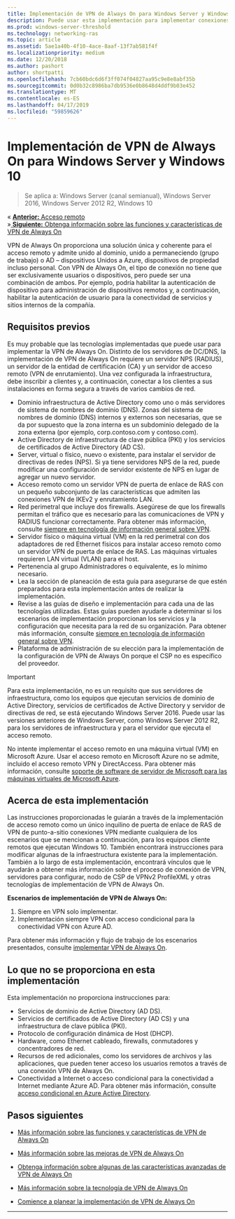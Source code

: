 ```yaml
---
title: Implementación de VPN de Always On para Windows Server y Windows 10
description: Puede usar esta implementación para implementar conexiones siempre en red privada Virtual (VPN) para los empleados remotos mediante el acceso remoto en Windows Server 2016 o posterior y perfiles de VPN de Always On para los equipos cliente de Windows 10.
ms.prod: windows-server-threshold
ms.technology: networking-ras
ms.topic: article
ms.assetid: 5ae1a40b-4f10-4ace-8aaf-13f7ab581f4f
ms.localizationpriority: medium
ms.date: 12/20/2018
ms.author: pashort
author: shortpatti
ms.openlocfilehash: 7cb60bdc6d6f3ff074f04827aa95c9e8e8abf35b
ms.sourcegitcommit: 0d0b32c8986ba7db9536e0b8648d4ddf9b03e452
ms.translationtype: MT
ms.contentlocale: es-ES
ms.lasthandoff: 04/17/2019
ms.locfileid: "59859626"
---
```

# <a name="always-on-vpn-deployment-for-windows-server-and-windows-10"></a>Implementación de VPN de Always On para Windows Server y Windows 10

>Se aplica a: Windows Server (canal semianual), Windows Server 2016, Windows Server 2012 R2, Windows 10

&#171;  [**Anterior:** Acceso remoto](../../../Remote-Access.md)<br>
&#187;[ **Siguiente:** Obtenga información sobre las funciones y características de VPN de Always On](../../vpn-map-da.md)


VPN de Always On proporciona una solución única y coherente para el acceso remoto y admite unido al dominio, unido a permaneciendo (grupo de trabajo) o AD – dispositivos Unidos a Azure, dispositivos de propiedad incluso personal.  Con VPN de Always On, el tipo de conexión no tiene que ser exclusivamente usuarios o dispositivos, pero puede ser una combinación de ambos. Por ejemplo, podría habilitar la autenticación de dispositivo para administración de dispositivos remotos y, a continuación, habilitar la autenticación de usuario para la conectividad de servicios y sitios internos de la compañía.



## <a name="prerequisites"></a>Requisitos previos

Es muy probable que las tecnologías implementadas que puede usar para implementar la VPN de Always On. Distinto de los servidores de DC/DNS, la implementación de VPN de Always On requiere un servidor NPS (RADIUS), un servidor de la entidad de certificación (CA) y un servidor de acceso remoto (VPN de enrutamiento). Una vez configurada la infraestructura, debe inscribir a clientes y, a continuación, conectar a los clientes a sus instalaciones en forma segura a través de varios cambios de red.

- Dominio infraestructura de Active Directory como uno o más servidores de sistema de nombres de dominio (DNS). Zonas del sistema de nombres de dominio (DNS) internos y externos son necesarias, que se da por supuesto que la zona interna es un subdominio delegado de la zona externa (por ejemplo, corp.contoso.com y contoso.com).
- Active Directory de infraestructura de clave pública (PKI) y los servicios de certificados de Active Directory (AD CS).
- Server, virtual o físico, nuevo o existente, para instalar el servidor de directivas de redes (NPS). Si ya tiene servidores NPS de la red, puede modificar una configuración de servidor existente de NPS en lugar de agregar un nuevo servidor.
- Acceso remoto como un servidor VPN de puerta de enlace de RAS con un pequeño subconjunto de las características que admiten las conexiones VPN de IKEv2 y enrutamiento LAN.
- Red perimetral que incluye dos firewalls.  Asegúrese de que los firewalls permitan el tráfico que es necesario para las comunicaciones de VPN y RADIUS funcionar correctamente. Para obtener más información, consulte [siempre en tecnología de información general sobre VPN](../always-on-vpn-technology-overview.md).
- Servidor físico o máquina virtual (VM) en la red perimetral con dos adaptadores de red Ethernet físicos para instalar acceso remoto como un servidor VPN de puerta de enlace de RAS. Las máquinas virtuales requieren LAN virtual (VLAN) para el host. 
- Pertenencia al grupo Administradores o equivalente, es lo mínimo necesario.
- Lea la sección de planeación de esta guía para asegurarse de que estén preparados para esta implementación antes de realizar la implementación.
- Revise a las guías de diseño e implementación para cada una de las tecnologías utilizadas. Estas guías pueden ayudarle a determinar si los escenarios de implementación proporcionan los servicios y la configuración que necesita para la red de su organización. Para obtener más información, consulte [siempre en tecnología de información general sobre VPN](../always-on-vpn-technology-overview.md).
- Plataforma de administración de su elección para la implementación de la configuración de VPN de Always On porque el CSP no es específico del proveedor.


>[!IMPORTANT]
>Para esta implementación, no es un requisito que sus servidores de infraestructura, como los equipos que ejecutan servicios de dominio de Active Directory, servicios de certificados de Active Directory y servidor de directivas de red, se está ejecutando Windows Server 2016. Puede usar las versiones anteriores de Windows Server, como Windows Server 2012 R2, para los servidores de infraestructura y para el servidor que ejecuta el acceso remoto.
>
>No intente implementar el acceso remoto en una máquina virtual \(VM\) en Microsoft Azure. Usar el acceso remoto en Microsoft Azure no se admite, incluido el acceso remoto VPN y DirectAccess. Para obtener más información, consulte [soporte de software de servidor de Microsoft para las máquinas virtuales de Microsoft Azure](https://support.microsoft.com/help/2721672/microsoft-server-software-support-for-microsoft-azure-virtual-machines).


## <a name="bkmk_about"></a>Acerca de esta implementación

Las instrucciones proporcionadas le guiarán a través de la implementación de acceso remoto como un único inquilino de puerta de enlace de RAS de VPN de punto\-a\-sitio conexiones VPN mediante cualquiera de los escenarios que se mencionan a continuación, para los equipos cliente remotos que ejecutan Windows 10. También encontrará instrucciones para modificar algunas de la infraestructura existente para la implementación. También a lo largo de esta implementación, encontrará vínculos que le ayudarán a obtener más información sobre el proceso de conexión de VPN, servidores para configurar, nodo de CSP de VPNv2 ProfileXML y otras tecnologías de implementación de VPN de Always On.

**Escenarios de implementación de VPN de Always On:**

1. Siempre en VPN solo implementar.
2. Implementación siempre VPN con acceso condicional para la conectividad VPN con Azure AD.


Para obtener más información y flujo de trabajo de los escenarios presentados, consulte [implementar VPN de Always On](always-on-vpn-deploy-deployment.md).


## <a name="bkmk_not"></a>Lo que no se proporciona en esta implementación

Esta implementación no proporciona instrucciones para:

- Servicios de dominio de Active Directory \(AD DS\).
- Servicios de certificados de Active Directory \(AD CS\) y una infraestructura de clave pública \(PKI\).
- Protocolo de configuración dinámica de Host \(DHCP\). 
- Hardware, como Ethernet cableado, firewalls, conmutadores y concentradores de red.
- Recursos de red adicionales, como los servidores de archivos y las aplicaciones, que pueden tener acceso los usuarios remotos a través de una conexión VPN de Always On.
- Conectividad a Internet o acceso condicional para la conectividad a Internet mediante Azure AD. Para obtener más información, consulte [acceso condicional en Azure Active Directory](https://docs.microsoft.com/azure/active-directory/active-directory-conditional-access-azure-portal).




## <a name="next-steps"></a>Pasos siguientes

- [Más información sobre las funciones y características de VPN de Always On](../../vpn-map-da.md)

- [Más información sobre las mejoras de VPN de Always On](../always-on-vpn-enhancements.md)

- [Obtenga información sobre algunas de las características avanzadas de VPN de Always On](always-on-vpn-adv-options.md)

- [Más información sobre la tecnología de VPN de Always On](../always-on-vpn-technology-overview.md)

- [Comience a planear la implementación de VPN de Always On](always-on-vpn-deploy-deployment.md)


---
